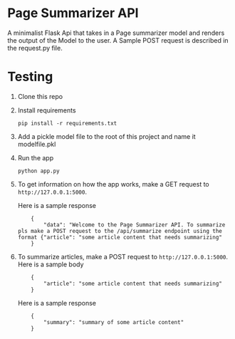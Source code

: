 # Page Summarizer API
A minimalist Flask Api that takes in a Page summarizer model and renders the output of the Model to the user.
A Sample POST request is described in the request.py file.

# Testing

1. Clone this repo

2. Install requirements

    ```pip install -r requirements.txt```

3. Add a pickle model file to the root of this project and name it modelfile.pkl

4. Run the app

    ```python app.py```

5. To get information on how the app works, make a GET request to ```http://127.0.0.1:5000```.

    Here is a sample response
    ```
        {
            "data": "Welcome to the Page Summarizer API. To summarize pls make a POST request to the /api/summarize endpoint using the format {"article": "some article content that needs summarizing"
        }
    ```

6. To summarize articles, make a POST request to ```http://127.0.0.1:5000```.
    Here is a sample body
    ```
        {
            "article": "some article content that needs summarizing"
        }
    ```

    Here is a sample response
    ```
        {
            "summary": "summary of some article content"
        }
    ```
